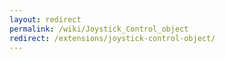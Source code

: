 ```yaml
---
layout: redirect
permalink: /wiki/Joystick_Control_object
redirect: /extensions/joystick-control-object/
---
```

